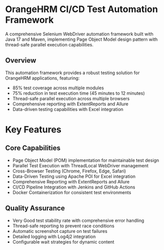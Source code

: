 # OrangeHRM CI/CD Test Automation Framework
A comprehensive Selenium WebDriver automation framework built with Java 17 and Maven, implementing Page Object Model design pattern with thread-safe parallel execution capabilities.

## Overview
This automation framework provides a robust testing solution for OrangeHRM applications, featuring:

* 85% test coverage across multiple modules
* 75% reduction in test execution time (45 minutes to 12 minutes)
* Thread-safe parallel execution across multiple browsers
* Comprehensive reporting with ExtentReports and Allure
* Data-driven testing capabilities with Excel integration

# Key Features
## Core Capabilities

* Page Object Model (POM) implementation for maintainable test design
* Parallel Test Execution with ThreadLocal WebDriver management
* Cross-Browser Testing (Chrome, Firefox, Edge, Safari)
* Data-Driven Testing using Apache POI for Excel integration
* Comprehensive Reporting with ExtentReports and Allure
* CI/CD Pipeline Integration with Jenkins and GitHub Actions
* Docker Containerization for consistent test environments

## Quality Assurance

* Very Good test stability rate with comprehensive error handling
* Thread-safe reporting to prevent race conditions
* Automatic screenshot capture on test failures
* Detailed logging with Log4j2 integration
* Configurable wait strategies for dynamic content
